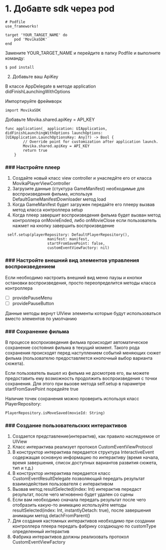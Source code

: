 # 1. Добавте sdk через pod
```
# Podfile
use_frameworks!

target 'YOUR_TARGET_NAME' do
    pod 'MovikaSDK'
end
```

Замените YOUR_TARGET_NAME и перейдите в папку Podfile и выполните команду:

````
$ pod install
````

2. Добавьте ваш ApiKey 

В классе AppDelegate в методе application didFinishLaunchingWithOptions

Импортируйте фреймворк 
````
import MovikaSDK
````

Добавьте Movika.shared.apiKey = API_KEY
````
func application(_ application: UIApplication, didFinishLaunchingWithOptions launchOptions: [UIApplication.LaunchOptionsKey: Any]?) -> Bool {
        // Override point for customization after application launch.
        Movika.shared.apiKey = API_KEY
        return true
    }
````

### ### Настройте плеер

1. Создайте новый класс view controller и унаследйте его от класса MovikaPlayerViewController
2. Загрузите данные (стуктура GameManifest) необходимые для воспроизведения фильма, используя DefaultGameManifestDownloader метод load
3. Когда GameManifest будет загружен передайте его плееру вызвав метод класса контроллера setup
4. Когда плеер завершит воспроизведения фильма будет вызван метод контроллера onMovieEnded, либо onMovieClose если пользователь нажмет на кнопку завершить воспроизведение

````
 self.setup(playerRepository: DefaultPlayerRepository(),
                   manifest: manifest,
                   startFromSavePoint: false,
                   customEventViewFactory: nil)
````

### ### Настройте внешний вид элементов управления воспроизведением

Если необходимо настроить внешний вид меню паузы и кнопки остановки воспроизведения, просто переопределится методы класса контроллера 
- [ ] providePauseMenu 
- [ ] providePauseButton

Данные методы вернут UIView элементы которые будут использоваться вместо элементов по умолчанию

### ### Сохранение фильма

В процессе воспроизведения фильма происходит автоматическое сохранение состояния фильма в текущий момент. Такого рода сохранения происходят перед наступлением событий меняющих сюжет фильма (пользователю предоставляется кнопочный выбор варианта сюжета).

Если пользователь вышел из фильма не досмотрев его, вы можете предоставить ему возможность продолжить воспроизведения с точки сохранения. Для этого при вызове метода self.setup в параметре startFromSavePoint поредейте true

Наличие точек сохранения можно проверить используя класс PlayerRepository:

````
PlayerRepository.isMoveSaved(movieId: String)
````

### ### Создание пользовательских интерактивов

1. Создается представление(интерактив), как правило наследуемое от UIView
2. Класс интерактива реализует протокол CustomEventViewProtocol 
3. В конструктор интерактива передается структура InteractiveEvent содержащая основную информацию по интерактиву (время начала, время завершения, список доступных вариантов развития сюжета, тип и т.д.)
4. В конструктор интерактива передается класс CustomEventResultDelegate позволяющий передать результат взаимодействия пользователя с интерактивом
5. Вызвав метод  resultSelected(index: Int) интерактив передаст результат, после чего мгновенно будет удален со сцены 
6. Если вам необходимо сначала передать результат после чего отобразить какую-то анимацию используйте методы resultSelected(index: Int, instantlyDetach: true), после завершения анимации метод detachFromParent()
7. Для создания кастомных интерактивов необходимо при создании контроллера плеера передать фабрику создающую по customType определенный интерактив 
8. Фабрика интерактивов должны реализовать протокол CustomEventViewFactory

